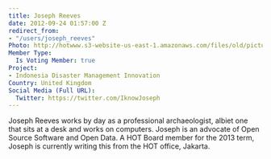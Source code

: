 ```yaml
---
title: Joseph Reeves
date: 2012-09-24 01:57:00 Z
redirect_from:
- "/users/joseph_reeves"
Photo: http://hotwww.s3-website-us-east-1.amazonaws.com/files/old/pictures/picture-45-1412130672.jpg
Member Type:
  Is Voting Member: true
Project:
- Indonesia Disaster Management Innovation
Country: United Kingdom
Social Media (Full URL):
  Twitter: https://twitter.com/IknowJoseph
---
```


<p>Joseph Reeves works by day as a professional archaeologist, albiet one that sits at a desk and works on computers. Joseph is an advocate of Open Source Software and Open Data. A HOT Board member for the 2013 term, Joseph is currently writing this from the HOT office, Jakarta.</p>
